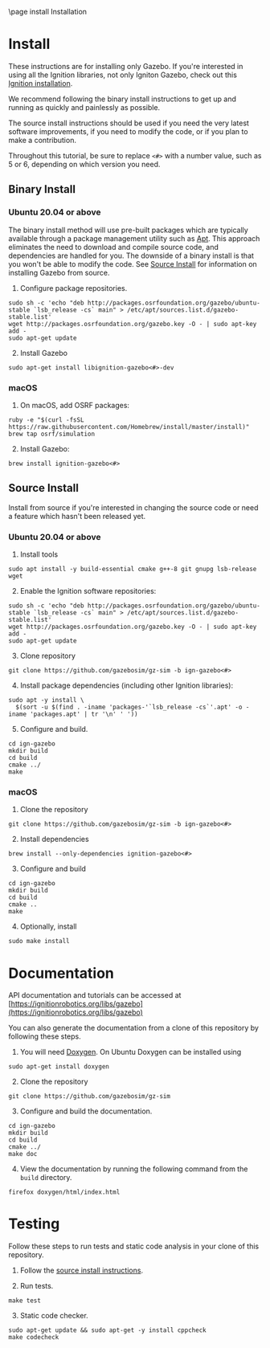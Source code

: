 \page install Installation

# Install

These instructions are for installing only Gazebo. If you're interested
in using all the Ignition libraries, not only Igniton Gazebo, check out this
[Ignition installation](https://ignitionrobotics.org/docs/latest/install).

We recommend following the binary install instructions to get up and running as
quickly and painlessly as possible.

The source install instructions should be used if you need the very latest
software improvements, if you need to modify the code, or if you plan to make a
contribution.

Throughout this tutorial, be sure to replace `<#>` with a number value, such as
5 or 6, depending on which version you need.

## Binary Install

### Ubuntu 20.04 or above

The binary install method will use pre-built packages which are typically
available through a package management utility such as [Apt](https://wiki.debian.org/Apt).
This approach eliminates the need to download and compile source code, and dependencies
are handled for you. The downside of a binary install is that you won't be able to modify
the code. See [Source Install](#source-install) for information on
installing Gazebo from source.

1. Configure package repositories.
  ```
  sudo sh -c 'echo "deb http://packages.osrfoundation.org/gazebo/ubuntu-stable `lsb_release -cs` main" > /etc/apt/sources.list.d/gazebo-stable.list'
  wget http://packages.osrfoundation.org/gazebo.key -O - | sudo apt-key add -
  sudo apt-get update
  ```

2. Install Gazebo
  ```
  sudo apt-get install libignition-gazebo<#>-dev
  ```

### macOS

1. On macOS, add OSRF packages:
  ```
  ruby -e "$(curl -fsSL https://raw.githubusercontent.com/Homebrew/install/master/install)"
  brew tap osrf/simulation
  ```

2. Install Gazebo:
  ```
  brew install ignition-gazebo<#>
  ```

## Source Install

Install from source if you're interested in changing the source code or need a
feature which hasn't been released yet.

### Ubuntu 20.04 or above

1. Install tools
  ```
  sudo apt install -y build-essential cmake g++-8 git gnupg lsb-release wget
  ```

2. Enable the Ignition software repositories:
  ```
  sudo sh -c 'echo "deb http://packages.osrfoundation.org/gazebo/ubuntu-stable `lsb_release -cs` main" > /etc/apt/sources.list.d/gazebo-stable.list'
  wget http://packages.osrfoundation.org/gazebo.key -O - | sudo apt-key add -
  sudo apt-get update
  ```

3. Clone repository
  ```
  git clone https://github.com/gazebosim/gz-sim -b ign-gazebo<#>
  ```

4. Install package dependencies (including other Ignition libraries):
  ```
  sudo apt -y install \
    $(sort -u $(find . -iname 'packages-'`lsb_release -cs`'.apt' -o -iname 'packages.apt' | tr '\n' ' '))
  ```

5. Configure and build.
  ```
  cd ign-gazebo
  mkdir build
  cd build
  cmake ../
  make
  ```

### macOS

1. Clone the repository
  ```
  git clone https://github.com/gazebosim/gz-sim -b ign-gazebo<#>
  ```

2. Install dependencies
  ```
  brew install --only-dependencies ignition-gazebo<#>
  ```

3. Configure and build
  ```
  cd ign-gazebo
  mkdir build
  cd build
  cmake ..
  make
  ```

4. Optionally, install
  ```
  sudo make install
  ```

# Documentation

API documentation and tutorials can be accessed at [https://ignitionrobotics.org/libs/gazebo](https://ignitionrobotics.org/libs/gazebo)

You can also generate the documentation from a clone of this repository by following these steps.

1. You will need [Doxygen](http://www.doxygen.org/). On Ubuntu Doxygen can be installed using
  ```
  sudo apt-get install doxygen
  ```

2. Clone the repository
  ```
  git clone https://github.com/gazebosim/gz-sim
  ```

3. Configure and build the documentation.
  ```
  cd ign-gazebo
  mkdir build
  cd build
  cmake ../
  make doc
  ```

4. View the documentation by running the following command from the `build` directory.
  ```
  firefox doxygen/html/index.html
  ```

# Testing

Follow these steps to run tests and static code analysis in your clone of this repository.

1. Follow the [source install instructions](#source-install).

2. Run tests.
  ```
  make test
  ```

3. Static code checker.
  ```
  sudo apt-get update && sudo apt-get -y install cppcheck
  make codecheck
  ```
